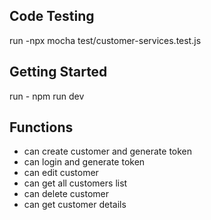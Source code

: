 ## Code Testing
run -npx mocha test/customer-services.test.js

## Getting Started
run - npm run dev

## Functions
- can create customer and generate token
- can login and generate token
- can edit customer
- can get all customers list
- can delete customer
- can get customer details


